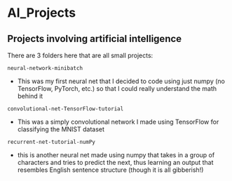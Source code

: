 # AI_Projects
## Projects involving artificial intelligence
There are 3 folders here that are all small projects:

`neural-network-minibatch` 
- This was my first neural net that I decided to code using just numpy (no TensorFlow, PyTorch, etc.) so that I could really understand the math behind it

`convolutional-net-TensorFlow-tutorial`
- This was a simply convolutional network I made using TensorFlow for classifying the MNIST dataset

`recurrent-net-tutorial-numPy`
- this is another neural net made using numpy that takes in a group of characters and tries to predict the next, thus learning an output that resembles English sentence structure (though it is all gibberish!)
